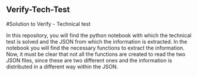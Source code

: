 ## Verify-Tech-Test

#Solution to Verify - Technical test

In this repository, you will find the python notebook with which the technical test is solved and the JSON from which the information is extracted. In the notebook you will find the necessary functions to extract the information. Now, it must be clear that not all the functions are created to read the two JSON files, since these are two different ones and the information is distributed in a different way within the JSON.
